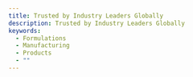 ```yaml
---
title: Trusted by Industry Leaders Globally
description: Trusted by Industry Leaders Globally
keywords:
  - Formulations
  - Manufacturing
  - Products
  - ""
---
```

